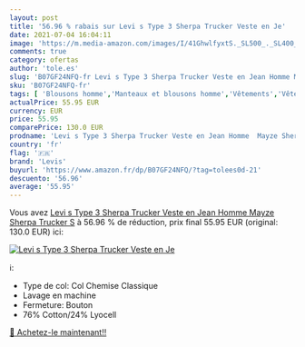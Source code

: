 ```yaml
---
layout: post
title: '56.96 % rabais sur Levi s Type 3 Sherpa Trucker Veste en Je'
date: 2021-07-04 16:04:11
image: 'https://m.media-amazon.com/images/I/41GhwlfyxtS._SL500_._SL400_.jpg'
comments: true
category: ofertas
author: 'tole.es'
slug: 'B07GF24NFQ-fr Levi s Type 3 Sherpa Trucker Veste en Jean Homme Mayze...'
sku: 'B07GF24NFQ-fr'
tags: [ 'Blousons homme','Manteaux et blousons homme','Vêtements','Vêtements homme','levis', ]
actualPrice: 55.95 EUR
currency: EUR
price: 55.95
comparePrice: 130.0 EUR
prodname: 'Levi s Type 3 Sherpa Trucker Veste en Jean Homme  Mayze Sherpa Trucker  S'
country: 'fr'
flag: '🇫🇷'
brand: 'Levis'
buyurl: 'https://www.amazon.fr/dp/B07GF24NFQ/?tag=tolees0d-21'
descuento: '56.96'
average: '55.95'
---
```


Vous avez [Levi s Type 3 Sherpa Trucker Veste en Jean Homme  Mayze Sherpa Trucker  S](https://www.amazon.fr/dp/B07GF24NFQ/?tag=tolees0d-21)  à  56.96 % de réduction, prix final  55.95 EUR (original: 130.0 EUR) ici:

[![Levi s Type 3 Sherpa Trucker Veste en Je](https://m.media-amazon.com/images/I/41GhwlfyxtS._SL500_._SL400_.jpg)](https://www.amazon.fr/dp/B07GF24NFQ/?tag=tolees0d-21)

ℹ️:

- Type de col: Col Chemise Classique
- Lavage en machine
- Fermeture: Bouton
- 76% Cotton/24% Lyocell

[🛒 Achetez-le maintenant!!](https://www.amazon.fr/dp/B07GF24NFQ/?tag=tolees0d-21)

